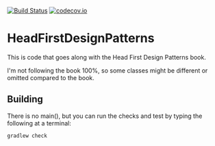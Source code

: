 [![Build Status](https://travis-ci.org/nicholasaird/HeadFirstDesignPatterns.png)](https://travis-ci.org/nicholasaird/HeadFirstDesignPatterns)
[![codecov.io](https://codecov.io/github/nicholasaird/HeadFirstDesignPatterns/coverage.svg?branch=master)](https://codecov.io/github/nicholasaird/HeadFirstDesignPatterns?branch=master)

# HeadFirstDesignPatterns

This is code that goes along with the Head First Design Patterns book.

I'm not following the book 100%, so some classes might be different or omitted compared to the book.

## Building

There is no main(), but you can run the checks and test by typing the following
at a terminal:

```shell
gradlew check
```

